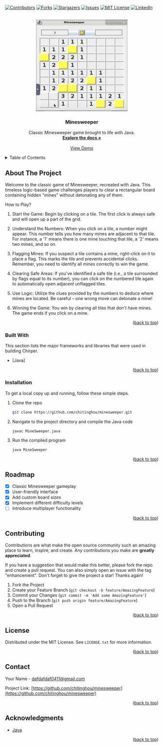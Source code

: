 <!-- Improved compatibility of back to top link: See: https://github.com/chitinghou/minesweeper/pull/73 -->
<a name="readme-top"></a>
<!--
*** Thanks for checking out the minesweeper. If you have a suggestion
*** that would make this better, please fork the repo and create a pull request
*** or simply open an issue with the tag "enhancement".
*** Don't forget to give the project a star!
*** Thanks again! Now go create something AMAZING! :D
-->



<!-- PROJECT SHIELDS -->
<!--
*** I'm using markdown "reference style" links for readability.
*** Reference links are enclosed in brackets [ ] instead of parentheses ( ).
*** See the bottom of this document for the declaration of the reference variables
*** for contributors-url, forks-url, etc. This is an optional, concise syntax you may use.
*** https://www.markdownguide.org/basic-syntax/#reference-style-links
-->
[![Contributors][contributors-shield]][contributors-url]
[![Forks][forks-shield]][forks-url]
[![Stargazers][stars-shield]][stars-url]
[![Issues][issues-shield]][issues-url]
[![MIT License][license-shield]][license-url]
[![LinkedIn][linkedin-shield]][linkedin-url]



<!-- PROJECT LOGO -->
<br />
<div align="center">
  <a href="https://github.com/chitinghou/minesweeper">
    <img src="./images/readme_img.png" alt="Logo" width="300" height="300">
  </a>

  <h3 align="center">Minesweeper</h3>

  <p align="center">
    Classic Minesweeper game brought to life with Java.
    <br />
    <a href="https://github.com/chitinghou/minesweeper"><strong>Explore the docs »</strong></a>
    <br />
    <br />
    <a href="https://youtu.be/LVM4bGns_ng">View Demo</a>
  </p>
</div>



<!-- TABLE OF CONTENTS -->
<details>
  <summary>Table of Contents</summary>
  <ol>
    <li>
      <a href="#about-the-project">About The Project</a>
      <ul>
        <li><a href="#built-with">Built With</a></li>
      </ul>
    </li>
    <li>
      <a href="#getting-started">Getting Started</a>
      <ul>
        <li><a href="#prerequisites">Prerequisites</a></li>
        <li><a href="#installation">Installation</a></li>
      </ul>
    </li>
    <li><a href="#usage">Usage</a></li>
    <li><a href="#roadmap">Roadmap</a></li>
    <li><a href="#contributing">Contributing</a></li>
    <li><a href="#license">License</a></li>
    <li><a href="#contact">Contact</a></li>
    <li><a href="#acknowledgments">Acknowledgments</a></li>
  </ol>
</details>



<!-- ABOUT THE PROJECT -->
## About The Project

Welcome to the classic game of Minesweeper, recreated with Java. This timeless logic-based game challenges players to clear a rectangular board containing hidden "mines" without detonating any of them.

How to Play?

1. Start the Game: Begin by clicking on a tile. The first click is always safe and will open up a part of the grid.

2. Understand the Numbers: When you click on a tile, a number might appear. This number tells you how many mines are adjacent to that tile. For instance, a '1' means there is one mine touching that tile, a '2' means two mines, and so on.

3. Flagging Mines: If you suspect a tile contains a mine, right-click on it to place a flag. This marks the tile and prevents accidental clicks. Remember, you need to identify all mines correctly to win the game.

4. Clearing Safe Areas: If you've identified a safe tile (i.e., a tile surrounded by flags equal to its number), you can click on the numbered tile again to automatically open adjacent unflagged tiles.

5. Use Logic: Utilize the clues provided by the numbers to deduce where mines are located. Be careful – one wrong move can detonate a mine!

6. Winning the Game: You win by clearing all tiles that don't have mines. The game ends if you click on a mine.



<p align="right">(<a href="#readme-top">back to top</a>)</p>



### Built With

This section lists the major frameworks and libraries that were used in building Chirper.

* [Java]

<p align="right">(<a href="#readme-top">back to top</a>)</p>




### Installation
To get a local copy up and running, follow these simple steps.

1. Clone the repo
   ```sh
   git clone https://github.com/chitinghou/minesweeper.git
   ```
2. Navigate to the project directory and compile the Java code
   ```sh
   javac MineSweeper.java
   ```
3. Run the compiled program
   ```sh
   java MineSweeper
   ```


<p align="right">(<a href="#readme-top">back to top</a>)</p>





<!-- ROADMAP -->
## Roadmap

- [x] Classic Minesweeper gameplay
- [x] User-friendly interface
- [x] Add custom board sizes
- [x] Implement different difficulty levels
- [ ] Introduce multiplayer functionality

<p align="right">(<a href="#readme-top">back to top</a>)</p>



<!-- CONTRIBUTING -->
## Contributing

Contributions are what make the open source community such an amazing place to learn, inspire, and create. Any contributions you make are **greatly appreciated**.

If you have a suggestion that would make this better, please fork the repo and create a pull request. You can also simply open an issue with the tag "enhancement".
Don't forget to give the project a star! Thanks again!

1. Fork the Project
2. Create your Feature Branch (`git checkout -b feature/AmazingFeature`)
3. Commit your Changes (`git commit -m 'Add some AmazingFeature'`)
4. Push to the Branch (`git push origin feature/AmazingFeature`)
5. Open a Pull Request

<p align="right">(<a href="#readme-top">back to top</a>)</p>



<!-- LICENSE -->
## License

Distributed under the MIT License. See `LICENSE.txt` for more information.

<p align="right">(<a href="#readme-top">back to top</a>)</p>



<!-- CONTACT -->
## Contact

Your Name -  dafdafdaf0411@gmail.com

Project Link: [https://github.com/chitinghou/minesweeper](https://github.com/chitinghou/minesweeper)

<p align="right">(<a href="#readme-top">back to top</a>)</p>



<!-- ACKNOWLEDGMENTS -->
## Acknowledgments

* [Java](https://www.java.com/en/)

<p align="right">(<a href="#readme-top">back to top</a>)</p>



<!-- MARKDOWN LINKS & IMAGES -->
<!-- https://www.markdownguide.org/basic-syntax/#reference-style-links -->
[contributors-shield]: https://img.shields.io/github/contributors/chitinghou/minesweeper.svg?style=for-the-badge
[contributors-url]: https://github.com/chitinghou/minesweeper/graphs/contributors
[forks-shield]: https://img.shields.io/github/forks/chitinghou/minesweeper.svg?style=for-the-badge
[forks-url]: https://github.com/chitinghou/minesweeper/network/members
[stars-shield]: https://img.shields.io/github/stars/chitinghou/minesweeper.svg?style=for-the-badge
[stars-url]: https://github.com/chitinghou/minesweeper/stargazers
[issues-shield]: https://img.shields.io/github/issues/chitinghou/minesweeper.svg?style=for-the-badge
[issues-url]: https://github.com/chitinghou/minesweeper/issues
[license-shield]: https://img.shields.io/github/license/chitinghou/minesweeper.svg?style=for-the-badge
[license-url]: https://github.com/chitinghou/minesweeper/blob/master/LICENSE.txt
[linkedin-shield]: https://img.shields.io/badge/-LinkedIn-black.svg?style=for-the-badge&logo=linkedin&colorB=555
[linkedin-url]: https://linkedin.com/in/chitinghou
[product-screenshot]: /images/readme_img.png
[Next.js]: https://img.shields.io/badge/next.js-000000?style=for-the-badge&logo=nextdotjs&logoColor=white
[Next-url]: https://nextjs.org/
[React.js]: https://img.shields.io/badge/React-20232A?style=for-the-badge&logo=react&logoColor=61DAFB
[React-url]: https://reactjs.org/
[Vue.js]: https://img.shields.io/badge/Vue.js-35495E?style=for-the-badge&logo=vuedotjs&logoColor=4FC08D
[Vue-url]: https://vuejs.org/
[Angular.io]: https://img.shields.io/badge/Angular-DD0031?style=for-the-badge&logo=angular&logoColor=white
[Angular-url]: https://angular.io/
[Svelte.dev]: https://img.shields.io/badge/Svelte-4A4A55?style=for-the-badge&logo=svelte&logoColor=FF3E00
[Svelte-url]: https://svelte.dev/
[Laravel.com]: https://img.shields.io/badge/Laravel-FF2D20?style=for-the-badge&logo=laravel&logoColor=white
[Laravel-url]: https://laravel.com
[Bootstrap.com]: https://img.shields.io/badge/Bootstrap-563D7C?style=for-the-badge&logo=bootstrap&logoColor=white
[Bootstrap-url]: https://getbootstrap.com
[JQuery.com]: https://img.shields.io/badge/jQuery-0769AD?style=for-the-badge&logo=jquery&logoColor=white
[JQuery-url]: https://jquery.com 
[Java.com]:https://raw.githubusercontent.com/bablubambal/All_logo_and_pictures/1ac69ce5fbc389725f16f989fa53c62d6e1b4883/programming%20languages/java.svg
[Java.url]:https://www.java.com/en/
